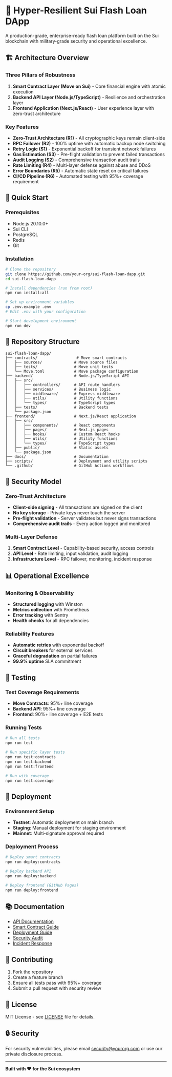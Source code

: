 # 🚀 Hyper-Resilient Sui Flash Loan DApp

A production-grade, enterprise-ready flash loan platform built on the Sui blockchain with military-grade security and operational excellence.

## 🏗️ Architecture Overview

### Three Pillars of Robustness

1. **Smart Contract Layer (Move on Sui)** - Core financial engine with atomic execution
2. **Backend API Layer (Node.js/TypeScript)** - Resilience and orchestration layer  
3. **Frontend Application (Next.js/React)** - User experience layer with zero-trust architecture

### Key Features

- **Zero-Trust Architecture (R1)** - All cryptographic keys remain client-side
- **RPC Failover (R2)** - 100% uptime with automatic backup node switching
- **Retry Logic (S1)** - Exponential backoff for transient network failures
- **Gas Estimation (S3)** - Pre-flight validation to prevent failed transactions
- **Audit Logging (S2)** - Comprehensive transaction audit trails
- **Rate Limiting (R4)** - Multi-layer defense against abuse and DDoS
- **Error Boundaries (R5)** - Automatic state reset on critical failures
- **CI/CD Pipeline (R6)** - Automated testing with 95%+ coverage requirement

## 🚀 Quick Start

### Prerequisites

- Node.js 20.10.0+
- Sui CLI
- PostgreSQL
- Redis
- Git

### Installation

```bash
# Clone the repository
git clone https://github.com/your-org/sui-flash-loan-dapp.git
cd sui-flash-loan-dapp

# Install dependencies (run from root)
npm run install:all

# Set up environment variables
cp .env.example .env
# Edit .env with your configuration

# Start development environment
npm run dev
```

## 📁 Repository Structure

```
sui-flash-loan-dapp/
├── contracts/                 # Move smart contracts
│   ├── sources/              # Move source files
│   ├── tests/                # Move unit tests
│   └── Move.toml             # Move package configuration
├── backend/                  # Node.js/TypeScript API
│   ├── src/
│   │   ├── controllers/      # API route handlers
│   │   ├── services/         # Business logic
│   │   ├── middleware/       # Express middleware
│   │   ├── utils/            # Utility functions
│   │   └── types/            # TypeScript types
│   ├── tests/                # Backend tests
│   └── package.json
├── frontend/                 # Next.js/React application
│   ├── src/
│   │   ├── components/       # React components
│   │   ├── pages/            # Next.js pages
│   │   ├── hooks/            # Custom React hooks
│   │   ├── utils/            # Utility functions
│   │   └── types/            # TypeScript types
│   ├── public/               # Static assets
│   └── package.json
├── docs/                     # Documentation
├── scripts/                  # Deployment and utility scripts
└── .github/                  # GitHub Actions workflows
```

## 🔐 Security Model

### Zero-Trust Architecture

- **Client-side signing** - All transactions are signed on the client
- **No key storage** - Private keys never touch the server
- **Pre-flight validation** - Server validates but never signs transactions
- **Comprehensive audit trails** - Every action logged and monitored

### Multi-Layer Defense

1. **Smart Contract Level** - Capability-based security, access controls
2. **API Level** - Rate limiting, input validation, audit logging
3. **Infrastructure Level** - RPC failover, monitoring, incident response

## 📊 Operational Excellence

### Monitoring & Observability

- **Structured logging** with Winston
- **Metrics collection** with Prometheus
- **Error tracking** with Sentry
- **Health checks** for all dependencies

### Reliability Features

- **Automatic retries** with exponential backoff
- **Circuit breakers** for external services
- **Graceful degradation** on partial failures
- **99.9% uptime** SLA commitment

## 🧪 Testing

### Test Coverage Requirements

- **Move Contracts**: 95%+ line coverage
- **Backend API**: 95%+ line coverage  
- **Frontend**: 90%+ line coverage + E2E tests

### Running Tests

```bash
# Run all tests
npm run test

# Run specific layer tests
npm run test:contracts
npm run test:backend
npm run test:frontend

# Run with coverage
npm run test:coverage
```

## 🚀 Deployment

### Environment Setup

- **Testnet**: Automatic deployment on main branch
- **Staging**: Manual deployment for staging environment
- **Mainnet**: Multi-signature approval required

### Deployment Process

```bash
# Deploy smart contracts
npm run deploy:contracts

# Deploy backend API
npm run deploy:backend

# Deploy frontend (GitHub Pages)
npm run deploy:frontend
```

## 📚 Documentation

- [API Documentation](./docs/api.md)
- [Smart Contract Guide](./docs/contracts.md)
- [Deployment Guide](./docs/deployment.md)
- [Security Audit](./docs/security-audit.md)
- [Incident Response](./docs/incident-response.md)

## 🤝 Contributing

1. Fork the repository
2. Create a feature branch
3. Ensure all tests pass with 95%+ coverage
4. Submit a pull request with security review

## 📄 License

MIT License - see [LICENSE](LICENSE) file for details.

## 🔒 Security

For security vulnerabilities, please email security@yourorg.com or use our private disclosure process.

---

**Built with ❤️ for the Sui ecosystem**